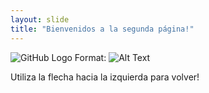 ```yaml
---
layout: slide
title: "Bienvenidos a la segunda página!"
---
```

![GitHub Logo](/images/logo.png)
Format: ![Alt Text](url)

Utiliza la flecha hacia la izquierda para volver!
